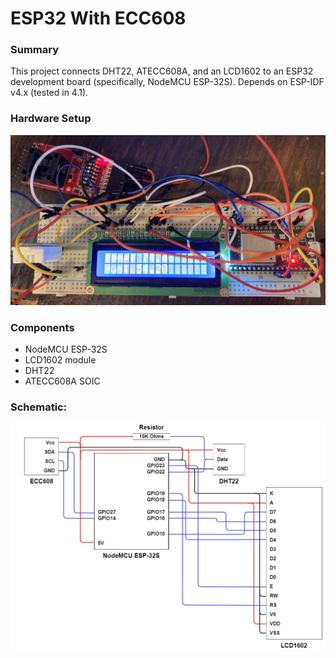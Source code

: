 # ESP32 With ECC608

### Summary

This project connects DHT22, ATECC608A, and an LCD1602 to an ESP32 development board (specifically, NodeMCU ESP-32S). Depends on ESP-IDF v4.x (tested in 4.1).

### Hardware Setup

![Setup](setup.jpg)

### Components

* NodeMCU ESP-32S
* LCD1602 module
* DHT22 
* ATECC608A SOIC

### Schematic:

![Schematic](schematic.jpg)